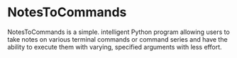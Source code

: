 # NotesToCommands
NotesToCommands is a simple. intelligent Python program allowing users to take notes on various terminal commands or command series and have the ability to execute them with varying, specified arguments with less effort.
